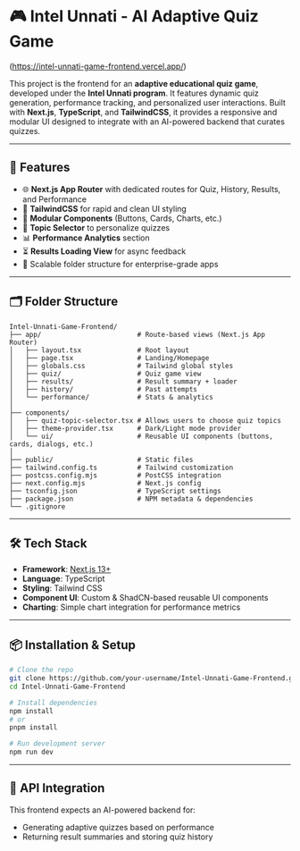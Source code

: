 # 🎮 Intel Unnati - AI Adaptive Quiz Game 
(https://intel-unnati-game-frontend.vercel.app/)

This project is the frontend for an **adaptive educational quiz game**, developed under the **Intel Unnati program**. It features dynamic quiz generation, performance tracking, and personalized user interactions. Built with **Next.js**, **TypeScript**, and **TailwindCSS**, it provides a responsive and modular UI designed to integrate with an AI-powered backend that curates quizzes.

---

## 🚀 Features

- 🌐 **Next.js App Router** with dedicated routes for Quiz, History, Results, and Performance
- 🎨 **TailwindCSS** for rapid and clean UI styling
- 🧩 **Modular Components** (Buttons, Cards, Charts, etc.)
- 🧠 **Topic Selector** to personalize quizzes
- 📊 **Performance Analytics** section
- ⏳ **Results Loading View** for async feedback
- 📁 Scalable folder structure for enterprise-grade apps

---

## 🗂️ Folder Structure

```
Intel-Unnati-Game-Frontend/
├── app/                        # Route-based views (Next.js App Router)
│   ├── layout.tsx              # Root layout
│   ├── page.tsx                # Landing/Homepage
│   ├── globals.css             # Tailwind global styles
│   ├── quiz/                   # Quiz game view
│   ├── results/                # Result summary + loader
│   ├── history/                # Past attempts
│   └── performance/            # Stats & analytics
│
├── components/
│   ├── quiz-topic-selector.tsx # Allows users to choose quiz topics
│   ├── theme-provider.tsx      # Dark/Light mode provider
│   └── ui/                     # Reusable UI components (buttons, cards, dialogs, etc.)
│
├── public/                     # Static files
├── tailwind.config.ts          # Tailwind customization
├── postcss.config.mjs          # PostCSS integration
├── next.config.mjs             # Next.js config
├── tsconfig.json               # TypeScript settings
├── package.json                # NPM metadata & dependencies
└── .gitignore
```

---

## 🛠️ Tech Stack

- **Framework**: [Next.js 13+](https://nextjs.org/)
- **Language**: TypeScript
- **Styling**: Tailwind CSS
- **Component UI**: Custom & ShadCN-based reusable UI components
- **Charting**: Simple chart integration for performance metrics

---

## 📦 Installation & Setup

```bash
# Clone the repo
git clone https://github.com/your-username/Intel-Unnati-Game-Frontend.git
cd Intel-Unnati-Game-Frontend

# Install dependencies
npm install
# or
pnpm install

# Run development server
npm run dev
```

---

## 🔌 API Integration

This frontend expects an AI-powered backend for:
- Generating adaptive quizzes based on performance
- Returning result summaries and storing quiz history
